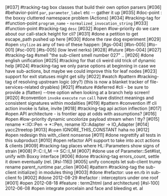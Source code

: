 [#037]       #tracking-tag box classes that build their own option parsers
[#036]       #behavior-point `par`, `parameter_label` etc -- gather it up
[#035]       #doc-point : the boxxy cluttered namespace problem (Actions)
[#034]       #tracking-tag for #function-point `program_name` -
              `normalized_invocation_string`
[#033]       #function-point #tracking-tag `desc`
[#032]       #open #low-priority do we care about our call-stack height for cli?
[#031]       #done a petition to get escape_path pushed up here
[#030]       #done the raw dog experiment
[#029] #open `stylize` as any of two of these happen: [#gs-004] [#bn-005]
               [#to-001] [#sc-001] [#ts-005] (low level nerks)
[#028]       #future [#bn-004]
[#027]       #tracking-tag #smell "the sub-client smell number 027" ..
[#026]       #done english unification
[#025]       #tracking for that cli weird old trick of dynamic help
[#024]       #tracking-tag we only parse options at beginning in case we
             have sub-actions, but maybe we could improve this for leaf nodes
[#023]       support for exit statuses might get silly
[#022]       #watch #pattern #tracking-tag of resolving upstream logic (dry?)
               (this is now a blanket tracker of file-services-related dryables)
[#021]       #feature #deferred #cli - be sure to provide a (flatten) --tree
               option when looking at a branch help screen!
[#020]       #convention `invoke` `execute` `run` `call` have distinct meanings
               and consistent signatures within modalities
[#019]       #pattern #convention iff cli action invoke is false, invite
[#018]       #tracking-tag api action inflection
[#017] #open API architecture - is frontier app at odds with assumptions?
[#016] #open #low-priority dynamic uncolorize payload stream when ! tty?
[#015]       rename *::IO::Pen -> *::Pen, rename IO::Adapter -> IO_Adapter
[#014]       yacc2treetop
[#013] #open IGNORE_THIS_CONSTANT haha no
[#012] #open redesign this with_client nonsense
[#011]       #done regrettify all tests in this subproduct
[#010] #open refactor API support to take into acct actions & clients
[#009]       #tracking-tag places where HL::Parameters show signs of strain
[#008]       P::C::I_M --> SC::I_M
[#007]       #done use of Parameter::Set#list, unify with Boxxy interface
[#006]       #done #tracking-tag errors_count, settle it down eventually (rel. [#sl-116])
[#005]       unify concepts let sub-client trump rename parent_runtime par_clien
[#004]       #pattern #tracking-tag the sub-client initialize() in modules thing
[#003]       #done #refactor: use en.rb in sub-client fo
[#002]       #done 2012-08-29 #refactor : interceptors under one roof
[#001] #open 2012-08-18 #feature : term2html (and architecture)
[#sl-100] 2012-06-08 #open integrate porcelain and face and bleeding et. al
